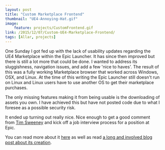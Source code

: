 ```yaml
---
layout: post
title: "Custom Marketplace Frontend"
thumbnail: "UE4-Annoying-Hat.gif"
image:
    feature: projects/CustomFrontend.gif
link: /2015/12/07/Custom-UE4-Marketplace-Frontend/
tags: [Allar, projects]
---
```


One Sunday I got fed up with the lack of usability updates regarding the UE4 Marketplace within the Epic Launcher. It has since then improved but there is still a lot more that could be done. I wanted to address its sluggishness, navigation issues, and add a few 'nice to haves'. The result of this was a fully working Marketplace browser that worked across Windows, OSX, and Linux. At the time of this writing the Epic Launcher still doesn't run on Linux and Linux users have to use another OS to get their marketplace purchases.

The only missing features making it from being usable is the downloading of assets you own. I have achieved this but have not posted code due to what I foresee as a possible security risk.

It ended up turning out really nice. Nice enough to get a good comment from [Tim Sweeney](https://forums.unrealengine.com/showthread.php?93657-Custom-UE4-Marketplace-Frontend-%28Full-Source-Available%29.&p=433273&viewfull=1#post433273) and kick off a job interview process for a position at Epic.

You can read more about it [here](/2015/12/07/Custom-UE4-Marketplace-Frontend/) as well as read [a long and involved blog post about its creation](/2015/12/07/Creating-Custom-Marketplace-Frontend/).